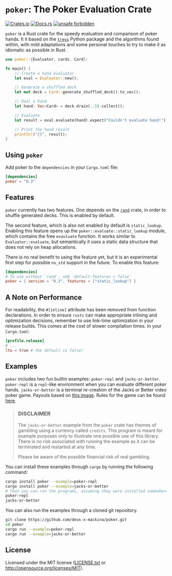 # `poker`: The Poker Evaluation Crate

[![Crates.io](https://img.shields.io/crates/v/poker)](https://crates.io/crates/poker)
[![Docs.rs](https://docs.rs/poker/badge.svg)](https://docs.rs/poker)
[![unsafe forbidden](https://img.shields.io/badge/unsafe-forbidden-success.svg)](https://github.com/rust-secure-code/safety-dance/)

`poker` is a Rust crate for the speedy evaluation and comparison of poker hands.
It it based on the [`treys`](https://github.com/ihendley/treys) Python package
and the algorithms found within, with mild adaptations and some personal touches
to try to make it as idiomatic as possible in Rust.

```rust
use poker::{Evaluator, cards, Card};

fn main() {
    // Create a hand evaluator
    let eval = Evaluator::new();

    // Generate a shuffled deck
    let mut deck = Card::generate_shuffled_deck().to_vec();

    // Deal a hand
    let hand: Vec<Card> = deck.drain(..5).collect();

    // Evaluate
    let result = eval.evaluate(hand).expect("Couldn't evaluate hand!");

    // Print the hand result
    println!("{}", result);
}
```

## Using `poker`

Add poker to the `dependencies` in your `Cargo.toml` file:

```toml
[dependencies]
poker = "0.3"
```

## Features

`poker` currently has two features. One depends on the
[`rand`](https://crates.io/crates/rand) crate, in order to shuffle generated
decks. This is enabled by default.

The second feature, which is also not enabled by default is `static_lookup`.
Enabling this feature opens up the `poker::evaluate::static_lookup` module,
which contains the free `evauluate` function. It works similar to
`Evaluator::evaluate`, but semantically it uses a static data structure that
does not rely on heap allocations.

There is no real benefit to using the feature yet, but it is an experimental
first step for possible `no_std` support in the future. To enable this feature:

```toml
[dependencies]
# To use without `rand`, add `default-features = false`
poker = { version = "0.3", features = ["static_lookup"] }
```

## A Note on Performance

For readability, the `#[inline]` attribute has been removed from function
declarations. In order to ensure `rustc` can make appropriate inlining and
optimization decisions, remember to use link-time optimization in your release
builds. This comes at the cost of slower compilation times. In your
`Cargo.toml`:

```toml
[profile.release]
# ...
lto = true # the default is false!
```

## Examples

`poker` includes two fun builtin examples: `poker-repl` and `jacks-or-better`.
`poker-repl` is a `repl`-like environment when you can evaluate different poker
hands. `jacks-or-better` is a terminal re-creation of the Jacks or Better video
poker game. Payouts based on
[this image](https://www.gamblingsites.com/wp-content/uploads/2016/08/video-poker-pay-table-jacks-or-better.png).
Rules for the game can be found
[here](https://www.onlinepoker.net/games/jacks-or-better).

> ### DISCLAIMER
>
> The `jacks-or-better` example from the `poker` crate has themes of gambling
> using a currency called `credits`. This program is meant for example purposes
> only to illustrate one possible use of this library. There is no risk
> associated with running the example as it can be terminated and restarted at
> any time.
>
> Please be aware of the possible financial risk of real gambling.

You can install these examples through `cargo` by running the following command:

```bash
cargo install poker --example=poker-repl
cargo install poker --example=jacks-or-better
# Then you can run the programs, assuming they were installed somewhere in $PATH
poker-repl
jacks-or-better
```

You can also run the examples through a cloned git repository.

```bash
git clone https://github.com/deus-x-mackina/poker.git
cd poker
cargo run --example=poker-repl
cargo run --example=jacks-or-better
```

## License

Licensed under the MIT license ([LICENSE.txt](LICENSE.txt) or
<http://opensource.org/licenses/MIT>).
